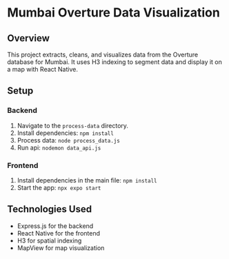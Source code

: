 # Mumbai Overture Data Visualization

## Overview

This project extracts, cleans, and visualizes data from the Overture database for Mumbai. It uses H3 indexing to segment data and display it on a map with React Native.

## Setup

### Backend

1. Navigate to the `process-data` directory.
2. Install dependencies: `npm install`
3. Process data: `node process_data.js`
4. Run api: `nodemon data_api.js`

### Frontend

1. Install dependencies in the main file: `npm install`
2. Start the app: `npx expo start`


## Technologies Used

- Express.js for the backend
- React Native for the frontend
- H3 for spatial indexing
- MapView for map visualization

